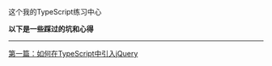 这个我的TypeScript练习中心

**以下是一些踩过的坑和心得**

***


[第一篇：如何在TypeScript中引入jQuery](https://github.com/tangjion/ts-book/wiki/%E5%A6%82%E4%BD%95%E5%9C%A8typescript%E4%B8%AD%E5%BC%95%E5%85%A5jquery)
